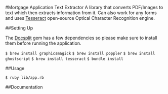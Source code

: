 #Mortgage Application Text Extractor
A library that converts PDF/Images to text which then extracts information from it. Can also work for any forms and uses [Tesseract](https://github.com/tesseract-ocr/tesseract) open-source Optical Character Recognition engine.

##Setting Up

The [Docsplit](https://documentcloud.github.io/docsplit/) gem has a few dependencies so please make sure to install them before running the application.

`$ brew install graphicsmagick`
`$ brew install poppler`
`$ brew install ghostscript`
`$ brew install tesseract`
`$ bundle install`

##Usage

`$ ruby lib/app.rb`

##Documentation


